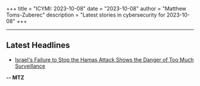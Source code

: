 +++
title = "ICYMI: 2023-10-08"
date = "2023-10-08"
author = "Matthew Toms-Zuberec"
description = "Latest stories in cybersecurity for 2023-10-08"
+++

---------------------------------------------------------------------------
## Latest Headlines
- [Israel's Failure to Stop the Hamas Attack Shows the Danger of Too Much Surveillance](https://www.wired.com/story/israel-hamas-war-surveillance/)

**-- MTZ**